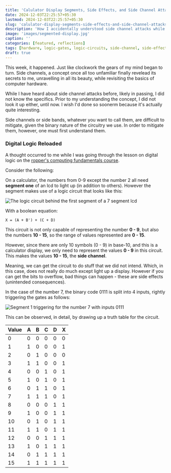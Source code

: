 ```yaml
---
title: 'Calulator Display Segments, Side Effects, and Side Channel Attacks'
date: 2024-12-03T22:25:57+05:30
lastmod: 2024-12-03T22:25:57+05:30
slug: 'calulator-display-segments-side-effects-and-side-channel-attacks/'
description: 'How I accidentally understood side channel attacks while revisiting the basics of computer hardware'
image: 'images/segmented-display.jpg'
caption: ''
categories: [featured, reflections]
tags: [hardware, logic-gates, logic-circuits, side-channel, side-effects, segmented-lcd, roppers]
draft: true
---
```


This week, it happened. Just like clockwork the gears of my mind began to turn. Side channels, a concept once all too unfamiliar finally revelead its secrets to me, unravelling in all its beauty, while revisiting the basics of computer hardware.

While I have heard about side channel attacks before, likely in passing, I did not know the specifics. Prior to my understanding the concept, I did not look it up either, until now. I wish I'd done so soonerm because it's actually quite interesting.

Side channels or side bands, whatever you want to call them, are difficult to mitigate, given the binary nature of the circuitry we use. In order to mitigate them, however, one must first understand them.

### Digital Logic Reloaded

A thought occurred to me while I was going through the lesson on digital logic on the [ropper's computing fundamentals course](https://www.roppers.org/courses/fundamentals).

Consider the following:

On a calculator, the numbers from 0-9 except the number 2 all need **segment one** of an lcd to light up (in addition to others). However the segment makes use of a logic circuit that looks like this:

![The logic circuit behind the first segment of a 7 segment lcd](https://cdn4.explainthatstuff.com/segmentgates.gif)

With a boolean equation:

```
X = (A + B') + (C + D)
```

This circuit is not only capable of representing the number **0 - 9**, but also the numbers **10 - 15**, so the range of values represented are **0 - 15**.

However, since there are only 10 symbols (0 - 9) in base-10, and this is a calculator display, we only need to represent the values **0 - 9** in this circuit. This makes the values **10 - 15**, the **side channel**.

Meaning, we can get the circuit to do stuff that we did not intend. Which, in this case, does not really do much except light up a display. However if you can get the bits to overflow, bad things can happen - these are side effects (unintended consequences).

In the case of the number 7, the binary code 0111 is split into 4 inputs, rightly triggering the gates as follows:

![Segment 1 triggering for the number 7 with inputs 0111](https://cdn4.explainthatstuff.com/segmentgates2.gif)

This can be observed, in detail, by drawing up a truth table for the circuit.

| Value | A | B | C | D | X |
|-------|---|---|---|---|---|
|   0   | 0 | 0 | 0 | 0 | 0 |
|   1   | 1 | 0 | 0 | 0 | 1 |
|   2   | 0 | 1 | 0 | 0 | 0 |
|   3   | 1 | 1 | 0 | 0 | 1 |
|   4   | 0 | 0 | 1 | 0 | 1 |
|   5   | 1 | 0 | 1 | 0 | 1 |
|   6   | 0 | 1 | 1 | 0 | 1 |
|   7   | 1 | 1 | 1 | 0 | 1 |
|   8   | 0 | 0 | 0 | 1 | 1 |
|   9   | 1 | 0 | 0 | 1 | 1 |
|   10  | 0 | 1 | 0 | 1 | 1 |
|   11  | 1 | 1 | 0 | 1 | 1 |
|   12  | 0 | 0 | 1 | 1 | 1 |
|   13  | 1 | 0 | 1 | 1 | 1 |
|   14  | 0 | 1 | 1 | 1 | 1 |
|   15  | 1 | 1 | 1 | 1 | 1 |


